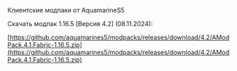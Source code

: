 Клиентские модпаки от AquamarineS5

Скачать модпак 1.16.5 [Версия 4.2] (08.11.2024):

[https://github.com/aquamarines5/modpacks/releases/download/4.2/AModPack.4.1.Fabric-1.16.5.zip](https://github.com/aquamarines5/modpacks/releases/download/4.2/AModPack.4.1.Fabric-1.16.5.zip)
